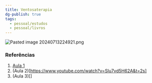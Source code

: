 ```yaml
---
title: Ventosaterapia
dg-publish: true
tags:
  - pessoal/estudos
  - pessoal/livros
---
```

![Pasted image 20240713224921.png](/img/user/0.Resources/0_Images/Pasted%20image%2020240713224921.png)



### Referências
1. [Aula 1](https://www.youtube.com/watch?v=oU2bjy5zdiI)
2. (Aula 2)[https://www.youtube.com/watch?v=Slu7vd5H62A&t=2s]
3. (Aula 3)[]
  